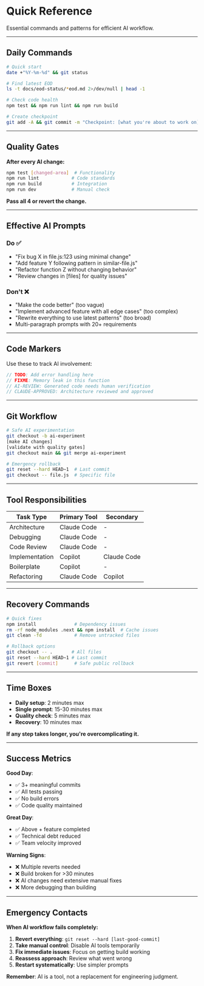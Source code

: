 # Quick Reference

Essential commands and patterns for efficient AI workflow.

---

## Daily Commands

```bash
# Quick start
date +"%Y-%m-%d" && git status

# Find latest EOD
ls -t docs/eod-status/*eod.md 2>/dev/null | head -1

# Check code health
npm test && npm run lint && npm run build

# Create checkpoint
git add -A && git commit -m "Checkpoint: [what you're about to work on]"
```

---

## Quality Gates

**After every AI change:**
```bash
npm test [changed-area]  # Functionality
npm run lint            # Code standards  
npm run build           # Integration
npm run dev             # Manual check
```

**Pass all 4 or revert the change.**

---

## Effective AI Prompts

### Do ✅
- "Fix bug X in file.js:123 using minimal change"
- "Add feature Y following pattern in similar-file.js"  
- "Refactor function Z without changing behavior"
- "Review changes in [files] for quality issues"

### Don't ❌
- "Make the code better" (too vague)
- "Implement advanced feature with all edge cases" (too complex)
- "Rewrite everything to use latest patterns" (too broad)
- Multi-paragraph prompts with 20+ requirements

---

## Code Markers

Use these to track AI involvement:

```javascript
// TODO: Add error handling here
// FIXME: Memory leak in this function  
// AI-REVIEW: Generated code needs human verification
// CLAUDE-APPROVED: Architecture reviewed and approved
```

---

## Git Workflow

```bash
# Safe AI experimentation
git checkout -b ai-experiment
[make AI changes]
[validate with quality gates]
git checkout main && git merge ai-experiment

# Emergency rollback
git reset --hard HEAD~1  # Last commit
git checkout -- file.js  # Specific file
```

---

## Tool Responsibilities

| Task Type | Primary Tool | Secondary |
|-----------|-------------|-----------|
| Architecture | Claude Code | - |
| Debugging | Claude Code | - |
| Code Review | Claude Code | - |
| Implementation | Copilot | Claude Code |
| Boilerplate | Copilot | - |
| Refactoring | Claude Code | Copilot |

---

## Recovery Commands

```bash
# Quick fixes
npm install              # Dependency issues
rm -rf node_modules .next && npm install  # Cache issues
git clean -fd            # Remove untracked files

# Rollback options
git checkout -- .       # All files
git reset --hard HEAD~1 # Last commit
git revert [commit]      # Safe public rollback
```

---

## Time Boxes

- **Daily setup**: 2 minutes max
- **Single prompt**: 15-30 minutes max  
- **Quality check**: 5 minutes max
- **Recovery**: 10 minutes max

**If any step takes longer, you're overcomplicating it.**

---

## Success Metrics

**Good Day**:
- ✅ 3+ meaningful commits
- ✅ All tests passing
- ✅ No build errors
- ✅ Code quality maintained

**Great Day**:  
- ✅ Above + feature completed
- ✅ Technical debt reduced
- ✅ Team velocity improved

**Warning Signs**:
- ❌ Multiple reverts needed
- ❌ Build broken for >30 minutes  
- ❌ AI changes need extensive manual fixes
- ❌ More debugging than building

---

## Emergency Contacts

**When AI workflow fails completely:**

1. **Revert everything**: `git reset --hard [last-good-commit]`
2. **Take manual control**: Disable AI tools temporarily
3. **Fix immediate issues**: Focus on getting build working
4. **Reassess approach**: Review what went wrong
5. **Restart systematically**: Use simpler prompts

**Remember**: AI is a tool, not a replacement for engineering judgment.